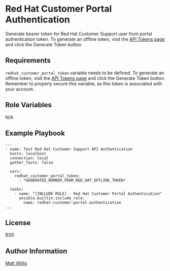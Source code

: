 Red Hat Customer Portal Authentication
=========

Generate bearer token for Red Hat Customer Support user from portal authentication token. To generate an offline token, visit the [API Tokens page](https://access.redhat.com/management/api) and click the Generate Token button

Requirements
------------

`redhat_customer_portal_token` variable needs to be defined. To generate an offline token, visit the [API Tokens page](https://access.redhat.com/management/api) and click the Generate Token button. Remember to properly secure this variable, as this token is associated with your account.

Role Variables
--------------

N/A

Example Playbook
----------------

    ---
    - name: Test Red Hat Customer Support API Authentication
      hosts: localhost
      connection: local
      gather_facts: false

      vars:
        redhat_customer_portal_token:
          - *GENERATED_NUMBER_FROM_RED_HAT_OFFLINE_TOKEN*

      tasks:
        - name: "[INCLUDE ROLE] - Red Hat Customer Portal Authentication"
          ansible.builtin.include_role:
            name: redhat-customer-portal-authentication
    ...

License
-------

BSD

Author Information
------------------

[Matt Willis](https://github.com/matthew-willis-redhat)
